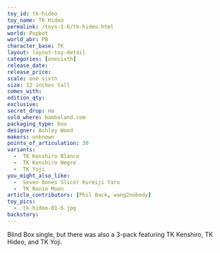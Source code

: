 ```yaml
---
toy_id: tk-hideo
toy_name: TK Hideo
permalink: /toys-1-6/tk-hideo.html
world: Popbot
world_abr: PB
character_base: TK
layout: layout-toy-detail
categories: [onesixth]
release_date: 
release_price: 
scale: one sixth
size: 12 inches tall
comes_with: 
edition_qty: 
exclusive: 
secret_drop: no
sold_where: bambaland.com
packaging_type: box
designer: Ashley Wood
makers: unknown
points_of_articulation: 30
variants: 
  -  TK Kenshiro Blanco
  -  TK Kenshiro Negro
  -  TK Yoji
you_might_also_like:
  -  Seven Bones Slicer Kureiji Yaro
  -  TK Ronin Moon
article_contributors: [Phil Back, wang2nobody]
toy_pics:
  -  tk-hideo-01-6.jpg
backstory:
---
```

Blind Box single, but there was also a 3-pack featuring TK Kenshiro, TK Hideo, and TK Yoji.